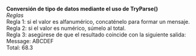 **Conversión de tipo de datos mediante el uso de TryParse()**       
*Reglas*     
Regla 1: si el valor es alfanumérico, concaténelo para formar un mensaje.     
Regla 2: si el valor es numérico, súmelo al total.    
Regla 3: asegúrese de que el resultado coincide con la siguiente salida:                  
Message: ABCDEF       
Total: 68.3       
